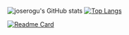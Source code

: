 ![joserogu's GitHub stats](https://github-readme-stats.vercel.app/api?username=joserogu&show_icons=true&theme=bear) [![Top Langs](https://github-readme-stats.vercel.app/api/top-langs/?username=joserogu&layout=compact&theme=bear)](https://github.com/joserogu)

[![Readme Card](https://github-readme-stats.vercel.app/api/pin/?username=joserogu&repo=GAMESEEKER)](https://github.com/joserogu/GAMESEEKER)


